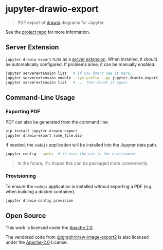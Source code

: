 # jupyter-drawio-export

> PDF export of [drawio](https://www.diagrams.net) diagrams for Jupyter.

See the [project repo](https://github.com/deathbeds/ipydrawio) for more information.

## Server Extension

`jupyter-drawio-export` runs as a [server extension][serverext]. When installed,
it _should_ be automatically configured. If problems arise, it can be manually
_enabled_:

```bash
jupyter serverextension list   # If you don't see it here...
jupyter serverextension enable --sys-prefix --py jupyter_drawio_export  # run this...
jupyter serverextension list   # ... then check it again
```

## Command-Line Usage

### Exporting PDF

PDF can also be generated from the command line:

```bash
pip install jupyter-drawio-export
jupyter drawio-export some_file.dio
```

If needed, the `nodejs` application will be installed into the Jupyter data path.

```bash
jupyter config --paths  # it uses the one in the environment
```

> In the future, it's hoped this can be packaged more conveniently.

### Provisioning

To ensure the `nodejs` application is installed _without_ exporting a PDF (e.g
when building a docker container).

```bash
jupyter drawio-config provision
```

## Open Source

This work is licensed under the [Apache 2.0](./LICENSE.txt).

The vendored code from [@jgraph/draw-image-export2](https://github.com/jgraph/draw-image-export2) is also licensed under the [Apache-2.0](./vendor/draw-image-export2/LICENSE) License.

[serverext]: https://jupyter-notebook.readthedocs.io/en/stable/examples/Notebook/Distributing%20Jupyter%20Extensions%20as%20Python%20Packages.html
